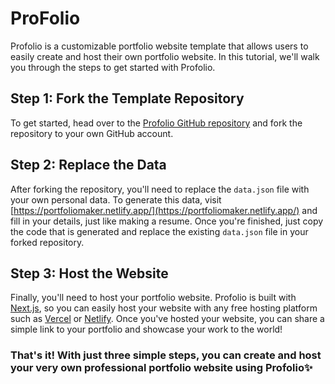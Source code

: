 # ProFolio

Profolio is a customizable portfolio website template that allows users to easily create and host their own portfolio website. In this tutorial, we'll walk you through the steps to get started with Profolio.

## Step 1: Fork the Template Repository

To get started, head over to the [Profolio GitHub repository](https://github.com/20dcs/Profolio) and fork the repository to your own GitHub account.

## Step 2: Replace the Data

After forking the repository, you'll need to replace the `data.json` file with your own personal data. To generate this data, visit [https://portfoliomaker.netlify.app/](https://portfoliomaker.netlify.app/) and fill in your details, just like making a resume. Once you're finished, just copy the code that is generated and replace the existing `data.json` file in your forked repository.

## Step 3: Host the Website

Finally, you'll need to host your portfolio website. Profolio is built with [Next.js](https://nextjs.org/), so you can easily host your website with any free hosting platform such as [Vercel](https://vercel.com/) or [Netlify](https://www.netlify.com/). Once you've hosted your website, you can share a simple link to your portfolio and showcase your work to the world!

### That's it! With just three simple steps, you can create and host your very own professional portfolio website using Profolio✨
